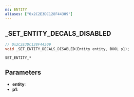 ```yaml
---
ns: ENTITY
aliases: ["0x2C2E3DC128F44309"]
---
```

## _SET_ENTITY_DECALS_DISABLED

```c
// 0x2C2E3DC128F44309
void _SET_ENTITY_DECALS_DISABLED(Entity entity, BOOL p1);
```

```
SET_ENTITY_*
```

## Parameters
* **entity**: 
* **p1**: 

